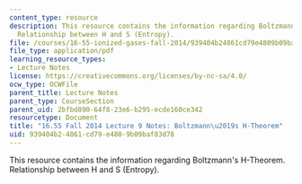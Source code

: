```yaml
---
content_type: resource
description: This resource contains the information regarding Boltzmann's H-Theorem.
  Relationship between H and S (Entropy).
file: /courses/16-55-ionized-gases-fall-2014/939404b24861cd79e4809b09baf83d78_MIT16_55F14_Lecture9.pdf
file_type: application/pdf
learning_resource_types:
- Lecture Notes
license: https://creativecommons.org/licenses/by-nc-sa/4.0/
ocw_type: OCWFile
parent_title: Lecture Notes
parent_type: CourseSection
parent_uid: 2bfbd890-64f8-23e6-b295-ecde160ce342
resourcetype: Document
title: "16.55 Fall 2014 Lecture 9 Notes: Boltzmann\u2019s H-Theorem"
uid: 939404b2-4861-cd79-e480-9b09baf83d78
---
```

This resource contains the information regarding Boltzmann's H-Theorem. Relationship between H and S (Entropy).